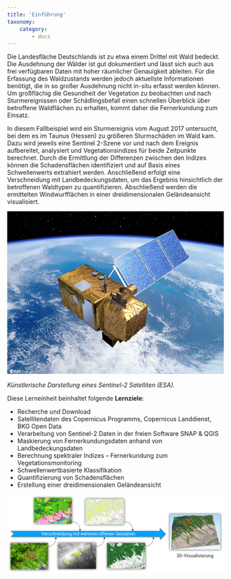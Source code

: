 ```yaml
---
title: 'Einführung'
taxonomy:
    category:
        - docs
---
```


Die Landesfläche Deutschlands ist zu etwa einem Drittel mit Wald bedeckt. Die Ausdehnung der Wälder ist gut dokumentiert und lässt sich auch aus frei verfügbaren Daten mit hoher räumlicher Genauigkeit ableiten. Für die Erfassung des Waldzustands werden jedoch aktuellste Informationen benötigt, die in so großer Ausdehnung nicht in-situ erfasst werden können. Um großflächig die Gesundheit der Vegetation zu beobachten und nach Sturmereignissen oder Schädlingsbefall einen schnellen Überblick über betroffene Waldflächen zu erhalten, kommt daher die Fernerkundung zum Einsatz.

In diesem Fallbeispiel wird ein Sturmereignis vom August 2017 untersucht, bei dem es im Taunus (Hessen) zu größeren Sturmschäden im Wald kam. Dazu wird jeweils eine Sentinel 2-Szene vor und nach dem Ereignis aufbereitet, analysiert und Vegetationsindizes für beide Zeitpunkte berechnet. Durch die Ermittlung der Differenzen zwischen den Indizes können die Schadensflächen identifiziert und auf Basis eines Schwellenwerts extrahiert werden. Anschließend erfolgt eine Verschneidung mit Landbedeckungsdaten, um das Ergebnis hinsichtlich der betroffenen Waldtypen zu quantifizieren. Abschließend werden die ermittelten Windwurfflächen in einer dreidimensionalen Geländeansicht visualisiert.

![Senitel-2](/pages/09.Geovisualisierung/Sentinel-2.jpg)

*Künstlerische Darstellung eines Sentinel-2 Satelliten (ESA).*


Diese Lerneinheit beinhaltet folgende __Lernziele__:

-	Recherche und Download
  - Satellitendaten des Copernicus Programms, Copernicus Landdienst, BKG Open Data
-	Verarbeitung von Sentinel-2 Daten in der freien Software SNAP & QGIS
  -	Maskierung von Fernerkundungsdaten anhand von Landbedeckungsdaten 
  -	Berechnung spektraler Indizes – Fernerkundung zum Vegetationsmonitoring
  -	Schwellenwertbasierte Klassifikation
  -	Quantifizierung von Schadensflächen
-	Erstellung einer dreidimensionalen Geländeansicht

![Verschneidung der Geodaten](/pages/09.Geovisualisierung/VerschnS2Geodaten.png)
